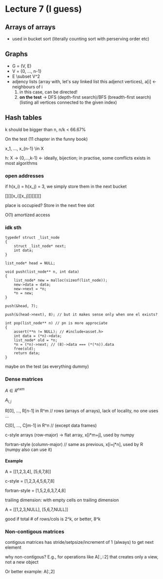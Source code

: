 # Lecture 7 (I guess)

## Arrays of arrays

* used in bucket sort (literally counting sort with perserving order etc)

## Graphs

* G = (V, E)
* V = {0, ..., n-1}
* E \subset V^2
* adjency lists (array with, let's say linked list this adjenct vertices), a[i] <- neighbours of i
  1. in this case, can be directed!
  2. **on the test** -> DFS (depth-first search)/BFS (breadth-first search) (listing all vertices connected to the given index)

## Hash tables

k should be bigger than n, n/k < 66.67%

On the test (11 chapter in the funny book)

x_1, ..., x_{n-1} \in X

h: X -> {0,...,k-1} <- ideally, bijection; in practise, some comflicts exists in most algorithms

### open addresses

if h(x_i) = h(x_j) = 3, we simply store them in the next bucket

[][][x_i][x_j][][][][]

place is occupied? Store in the next free slot

O(1) amortized access

### idk sth

```{c}
typedef struct _list_node
{
    struct _list_node* next;
    int data;
}

list_node* head = NULL;

void push(list_node** n, int data) 
{
    list_node* new = malloc(sizeof(list_node));
    new->data = data;
    new->next = *n;
    *n = new;
}

push(&head, 7);

push(&(head->next), 8); // but it makes sense only when one el exists?
```

```{c}
int pop(list_node** n) // pn is more approciate
{
    assert(**n != NULL); // #include<asset.h>
    int data = (*n)->data;
    list_node* old = *n;
    *n = (*n)->next; // (8)->data === (*(*n)).data
    free(old);
    return data;
}
```

maybe on the test (as everything dummy)

### Dense matrices

$A \in R^{n x m}$

$A_{i,j}$

R[0], ..., R[n-1] in R^m // rows (arrays of arrays), lack of locality, no one uses ...

C[0], ..., C[m-1] in R^n // (except data frames)

c-style arrays (row-major) -> flat array, x[i*m+j], used by numpy

fortran-style (column-major) // same as previous, x[i+j*n], used by R (numpy also can use it)

#### Example

A = [[1,2,3,4],
     [5,6,7,8]]

c-style = [1,2,3,4,5,6,7,8]

fortran-style = [1,5,2,6,3,7,4,8]

trailing dimension: with empty cells on trailing dimension

A = [[1,2,3,NULL],
     [5,6,7,NULL]]

good if total # of rows/cols is 2^k, or better, 8^k

### Non-contigous matrices

contigous matrices has stride/setpsize/increment of 1 (always) to get next element

why non-contigous? E.g., for operations like A[:,::2] that creates only a view, not a new object

Or better example: A[:,2]

